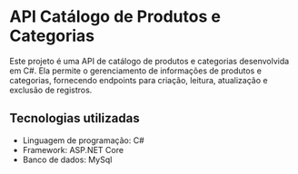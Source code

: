 # API Catálogo de Produtos e Categorias

Este projeto é uma API de catálogo de produtos e categorias desenvolvida em C#. Ela permite o gerenciamento de informações de produtos e categorias, fornecendo endpoints para criação, leitura, atualização e exclusão de registros.

## Tecnologias utilizadas

- Linguagem de programação: C#
- Framework: ASP.NET Core
- Banco de dados: MySql
